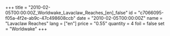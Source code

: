 +++
title = "2010-02-05T00:00:00Z_Worldwake_Lavaclaw_Reaches_[en]_false"
id = "c7066095-f05a-4f2e-ab9c-47c498608ccb"
date = "2010-02-05T00:00:00Z"
name = "Lavaclaw Reaches"
lang = ["en"]
price = "0.55"
quantity = 4
foil = false
set = "Worldwake"
+++
